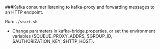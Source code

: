 ###Kafka consumer listening to kafka-proxy and forwarding messages to an HTTP endpoint.

Run: `./start.sh`

* Change parameters in kafka-bridge.properties, or set the environment variables ($QUEUE_PROXY_ADDRS, $GROUP_ID, $AUTHORIZATION_KEY, $HTTP_HOST).
